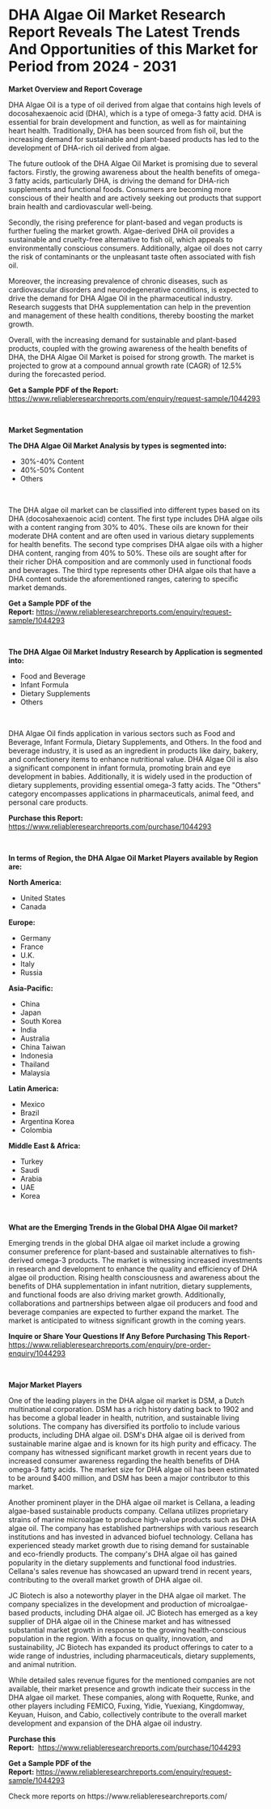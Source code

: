 <p><h1>DHA Algae Oil Market Research Report Reveals The Latest Trends And Opportunities of this Market for Period from 2024 - 2031</h1></p><p><strong>Market Overview and Report Coverage</strong></p>
<p><p>DHA Algae Oil is a type of oil derived from algae that contains high levels of docosahexaenoic acid (DHA), which is a type of omega-3 fatty acid. DHA is essential for brain development and function, as well as for maintaining heart health. Traditionally, DHA has been sourced from fish oil, but the increasing demand for sustainable and plant-based products has led to the development of DHA-rich oil derived from algae.</p><p>The future outlook of the DHA Algae Oil Market is promising due to several factors. Firstly, the growing awareness about the health benefits of omega-3 fatty acids, particularly DHA, is driving the demand for DHA-rich supplements and functional foods. Consumers are becoming more conscious of their health and are actively seeking out products that support brain health and cardiovascular well-being.</p><p>Secondly, the rising preference for plant-based and vegan products is further fueling the market growth. Algae-derived DHA oil provides a sustainable and cruelty-free alternative to fish oil, which appeals to environmentally conscious consumers. Additionally, algae oil does not carry the risk of contaminants or the unpleasant taste often associated with fish oil.</p><p>Moreover, the increasing prevalence of chronic diseases, such as cardiovascular disorders and neurodegenerative conditions, is expected to drive the demand for DHA Algae Oil in the pharmaceutical industry. Research suggests that DHA supplementation can help in the prevention and management of these health conditions, thereby boosting the market growth.</p><p>Overall, with the increasing demand for sustainable and plant-based products, coupled with the growing awareness of the health benefits of DHA, the DHA Algae Oil Market is poised for strong growth. The market is projected to grow at a compound annual growth rate (CAGR) of 12.5% during the forecasted period.</p></p>
<p><strong>Get a Sample PDF of the Report:</strong> <a href="https://www.reliableresearchreports.com/enquiry/request-sample/1044293">https://www.reliableresearchreports.com/enquiry/request-sample/1044293</a></p>
<p>&nbsp;</p>
<p><strong>Market Segmentation</strong></p>
<p><strong>The DHA Algae Oil Market Analysis by types is segmented into:</strong></p>
<p><ul><li>30%-40% Content</li><li>40%-50% Content</li><li>Others</li></ul></p>
<p>&nbsp;</p>
<p><p>The DHA algae oil market can be classified into different types based on its DHA (docosahexaenoic acid) content. The first type includes DHA algae oils with a content ranging from 30% to 40%. These oils are known for their moderate DHA content and are often used in various dietary supplements for health benefits. The second type comprises DHA algae oils with a higher DHA content, ranging from 40% to 50%. These oils are sought after for their richer DHA composition and are commonly used in functional foods and beverages. The third type represents other DHA algae oils that have a DHA content outside the aforementioned ranges, catering to specific market demands.</p></p>
<p><strong>Get a Sample PDF of the Report:</strong>&nbsp;<a href="https://www.reliableresearchreports.com/enquiry/request-sample/1044293">https://www.reliableresearchreports.com/enquiry/request-sample/1044293</a></p>
<p>&nbsp;</p>
<p><strong>The DHA Algae Oil Market Industry Research by Application is segmented into:</strong></p>
<p><ul><li>Food and Beverage</li><li>Infant Formula</li><li>Dietary Supplements</li><li>Others</li></ul></p>
<p>&nbsp;</p>
<p><p>DHA Algae Oil finds application in various sectors such as Food and Beverage, Infant Formula, Dietary Supplements, and Others. In the food and beverage industry, it is used as an ingredient in products like dairy, bakery, and confectionery items to enhance nutritional value. DHA Algae Oil is also a significant component in infant formula, promoting brain and eye development in babies. Additionally, it is widely used in the production of dietary supplements, providing essential omega-3 fatty acids. The "Others" category encompasses applications in pharmaceuticals, animal feed, and personal care products.</p></p>
<p><strong>Purchase this Report:</strong>&nbsp; <a href="https://www.reliableresearchreports.com/purchase/1044293">https://www.reliableresearchreports.com/purchase/1044293</a></p>
<p>&nbsp;</p>
<p><strong>In terms of Region, the DHA Algae Oil Market Players available by Region are:</strong></p>
<p>
    <p> <strong> North America: </strong>
        <ul>
            <li>United States</li>
            <li>Canada</li>
        </ul>
        </p> 
    <p> <strong> Europe: </strong>
        <ul>
            <li>Germany</li>
            <li>France</li>
            <li>U.K.</li>
            <li>Italy</li>
            <li>Russia</li>
        </ul>
        </p> 
    <p> <strong> Asia-Pacific: </strong>
        <ul>
            <li>China</li>
            <li>Japan</li>
            <li>South Korea</li>
            <li>India</li>
            <li>Australia</li>
            <li>China Taiwan</li>
            <li>Indonesia</li>
            <li>Thailand</li>
            <li>Malaysia</li>
        </ul>
        </p> 
    <p> <strong> Latin America: </strong>
        <ul>
            <li>Mexico</li>
            <li>Brazil</li>
            <li>Argentina Korea</li>
            <li>Colombia</li>
        </ul>
        </p> 
    <p> <strong> Middle East & Africa: </strong>
        <ul>
            <li>Turkey</li>
            <li>Saudi</li>
            <li>Arabia</li>
            <li>UAE</li>
            <li>Korea</li>
        </ul>
    </p>
    </p>
<p>&nbsp;</p>
<p><strong>What are the Emerging Trends in the Global DHA Algae Oil market?</strong></p>
<p><p>Emerging trends in the global DHA algae oil market include a growing consumer preference for plant-based and sustainable alternatives to fish-derived omega-3 products. The market is witnessing increased investments in research and development to enhance the quality and efficiency of DHA algae oil production. Rising health consciousness and awareness about the benefits of DHA supplementation in infant nutrition, dietary supplements, and functional foods are also driving market growth. Additionally, collaborations and partnerships between algae oil producers and food and beverage companies are expected to further expand the market. The market is anticipated to witness significant growth in the coming years.</p></p>
<p><strong>Inquire or Share Your Questions If Any Before Purchasing This Report</strong>- <a href="https://www.reliableresearchreports.com/enquiry/pre-order-enquiry/1044293">https://www.reliableresearchreports.com/enquiry/pre-order-enquiry/1044293</a></p>
<p>&nbsp;</p>
<p><strong>Major Market Players</strong></p>
<p><p>One of the leading players in the DHA algae oil market is DSM, a Dutch multinational corporation. DSM has a rich history dating back to 1902 and has become a global leader in health, nutrition, and sustainable living solutions. The company has diversified its portfolio to include various products, including DHA algae oil. DSM's DHA algae oil is derived from sustainable marine algae and is known for its high purity and efficacy. The company has witnessed significant market growth in recent years due to increased consumer awareness regarding the health benefits of DHA omega-3 fatty acids. The market size for DHA algae oil has been estimated to be around $400 million, and DSM has been a major contributor to this market.</p><p>Another prominent player in the DHA algae oil market is Cellana, a leading algae-based sustainable products company. Cellana utilizes proprietary strains of marine microalgae to produce high-value products such as DHA algae oil. The company has established partnerships with various research institutions and has invested in advanced biofuel technology. Cellana has experienced steady market growth due to rising demand for sustainable and eco-friendly products. The company's DHA algae oil has gained popularity in the dietary supplements and functional food industries. Cellana's sales revenue has showcased an upward trend in recent years, contributing to the overall market growth of DHA algae oil.</p><p>JC Biotech is also a noteworthy player in the DHA algae oil market. The company specializes in the development and production of microalgae-based products, including DHA algae oil. JC Biotech has emerged as a key supplier of DHA algae oil in the Chinese market and has witnessed substantial market growth in response to the growing health-conscious population in the region. With a focus on quality, innovation, and sustainability, JC Biotech has expanded its product offerings to cater to a wide range of industries, including pharmaceuticals, dietary supplements, and animal nutrition.</p><p>While detailed sales revenue figures for the mentioned companies are not available, their market presence and growth indicate their success in the DHA algae oil market. These companies, along with Roquette, Runke, and other players including FEMICO, Fuxing, Yidie, Yuexiang, Kingdomway, Keyuan, Huison, and Cabio, collectively contribute to the overall market development and expansion of the DHA algae oil industry.</p></p>
<p><strong>Purchase this Report:</strong>&nbsp;&nbsp;<a href="https://www.reliableresearchreports.com/purchase/1044293">https://www.reliableresearchreports.com/purchase/1044293</a></p>
<p></p>
<p><strong>Get a Sample PDF of the Report:</strong>&nbsp;<a href="https://www.reliableresearchreports.com/enquiry/request-sample/1044293">https://www.reliableresearchreports.com/enquiry/request-sample/1044293</a></p>
<p>Check more reports on https://www.reliableresearchreports.com/</p>